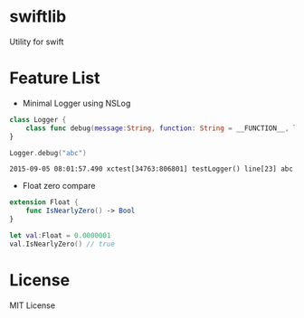 # swiftlib
Utility for swift

Feature List
===

- Minimal Logger using NSLog
``` swift
class Logger {
    class func debug(message:String, function: String = __FUNCTION__, line: Int = __LINE__)
}
```
``` swift
Logger.debug("abc")
```
```
2015-09-05 08:01:57.490 xctest[34763:806801] testLogger() line[23] abc
```

- Float zero compare
``` swift
extension Float {
    func IsNearlyZero() -> Bool
}
```
``` swift
let val:Float = 0.0000001
val.IsNearlyZero() // true
```

License
===
MIT License
